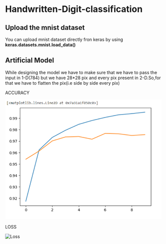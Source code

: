 # Handwritten-Digit-classification
<h2>Upload the mnist dataset</h2>
<p>You can upload mnist dataset directly fron keras by using <b> keras.datasets.mnist.load_data()</b></p>

<h2>Artificial Model</h2>
<p>While designing the model we have to make sure that we have to pass the input in 1-D(784) but we have 28*28 pix and every pix present in 2-D.So,for that we have to flatten the pix(i.e side by side every pix) </p>
<p>ACCURACY</p>
<img src="Screenshot 2024-01-09 203000.png" alt="Accuracy">
<p>LOSS</p>
<img src=""  alt="Loss">
